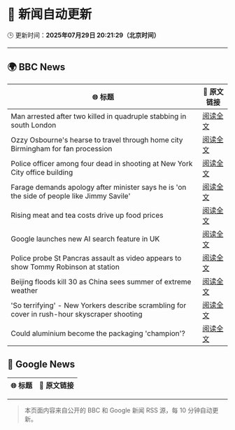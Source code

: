 # 🧠 新闻自动更新

🕒 更新时间：**2025年07月29日 20:21:29（北京时间）**

---

## 🌍 BBC News

| 🌐 标题 | 🔗 原文链接 |
|--------|-------------|
| Man arrested after two killed in quadruple stabbing in south London | [阅读全文](https://www.bbc.com/news/articles/cz71wjv7yxwo?at_medium=RSS&at_campaign=rss) |
| Ozzy Osbourne's hearse to travel through home city Birmingham for fan procession | [阅读全文](https://www.bbc.com/news/articles/cgeryx3j01go?at_medium=RSS&at_campaign=rss) |
| Police officer among four dead in shooting at New York City office building | [阅读全文](https://www.bbc.com/news/articles/cn023751713o?at_medium=RSS&at_campaign=rss) |
| Farage demands apology after minister says he is 'on the side of people like Jimmy Savile' | [阅读全文](https://www.bbc.com/news/articles/cgery3eeqzxo?at_medium=RSS&at_campaign=rss) |
| Rising meat and tea costs drive up food prices | [阅读全文](https://www.bbc.com/news/articles/c627gpekvw3o?at_medium=RSS&at_campaign=rss) |
| Google launches new AI search feature in UK | [阅读全文](https://www.bbc.com/news/articles/clyj4zky4zwo?at_medium=RSS&at_campaign=rss) |
| Police probe St Pancras assault as video appears to show Tommy Robinson at station | [阅读全文](https://www.bbc.com/news/articles/c209p0v5plwo?at_medium=RSS&at_campaign=rss) |
| Beijing floods kill 30 as China sees summer of extreme weather | [阅读全文](https://www.bbc.com/news/articles/cg7j8x3xnrko?at_medium=RSS&at_campaign=rss) |
| 'So terrifying' - New Yorkers describe scrambling for cover in rush-hour skyscraper shooting | [阅读全文](https://www.bbc.com/news/articles/clyj4y145xxo?at_medium=RSS&at_campaign=rss) |
| Could aluminium become the packaging 'champion'? | [阅读全文](https://www.bbc.com/news/articles/ce3nw5vnzgpo?at_medium=RSS&at_campaign=rss) |

## 📰 Google News

| 🌐 标题 | 🔗 原文链接 |
|--------|-------------|

---
> 本页面内容来自公开的 BBC 和 Google 新闻 RSS 源，每 10 分钟自动更新。